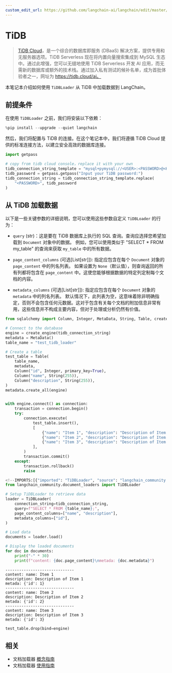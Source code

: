 ```yaml
---
custom_edit_url: https://github.com/langchain-ai/langchain/edit/master/docs/docs/integrations/document_loaders/tidb.ipynb
---
```

# TiDB

> [TiDB Cloud](https://tidbcloud.com/)，是一个综合的数据库即服务 (DBaaS) 解决方案，提供专用和无服务器选项。TiDB Serverless 现在将内置向量搜索集成到 MySQL 生态中。通过此增强，您可以无缝地使用 TiDB Serverless 开发 AI 应用，而无需新的数据库或额外的技术栈。通过加入私有测试的候补名单，成为首批体验者之一，网址为 https://tidb.cloud/ai。

本笔记本介绍如何使用 `TiDBLoader` 从 TiDB 中加载数据到 LangChain。

## 前提条件

在使用 `TiDBLoader` 之前，我们将安装以下依赖：


```python
%pip install --upgrade --quiet langchain
```

然后，我们将配置与 TiDB 的连接。在这个笔记本中，我们将遵循 TiDB Cloud 提供的标准连接方法，以建立安全高效的数据库连接。


```python
import getpass

# copy from tidb cloud console，replace it with your own
tidb_connection_string_template = "mysql+pymysql://<USER>:<PASSWORD>@<HOST>:4000/<DB>?ssl_ca=/etc/ssl/cert.pem&ssl_verify_cert=true&ssl_verify_identity=true"
tidb_password = getpass.getpass("Input your TiDB password:")
tidb_connection_string = tidb_connection_string_template.replace(
    "<PASSWORD>", tidb_password
)
```

## 从 TiDB 加载数据

以下是一些关键参数的详细说明，您可以使用这些参数自定义 `TiDBLoader` 的行为：

- `query` (str)：这是要在 TiDB 数据库上执行的 SQL 查询。查询应选择您希望加载到 `Document` 对象中的数据。
例如，您可以使用类似于 "SELECT * FROM my_table" 的查询来获取 `my_table` 中的所有数据。

- `page_content_columns` (可选[List[str]]): 指定应包含在每个 `Document` 对象的 `page_content` 中的列名列表。
如果设置为 `None`（默认值），则查询返回的所有列都将包含在 `page_content` 中。这使您能够根据数据的特定列定制每个文档的内容。

- `metadata_columns` (可选[List[str]]): 指定应包含在每个 `Document` 对象的 `metadata` 中的列名列表。
默认情况下，此列表为空，这意味着除非明确指定，否则不会包含任何元数据。这对于包含有关每个文档的附加信息非常有用，这些信息并不构成主要内容，但对于处理或分析仍然有价值。


```python
from sqlalchemy import Column, Integer, MetaData, String, Table, create_engine

# Connect to the database
engine = create_engine(tidb_connection_string)
metadata = MetaData()
table_name = "test_tidb_loader"

# Create a table
test_table = Table(
    table_name,
    metadata,
    Column("id", Integer, primary_key=True),
    Column("name", String(255)),
    Column("description", String(255)),
)
metadata.create_all(engine)


with engine.connect() as connection:
    transaction = connection.begin()
    try:
        connection.execute(
            test_table.insert(),
            [
                {"name": "Item 1", "description": "Description of Item 1"},
                {"name": "Item 2", "description": "Description of Item 2"},
                {"name": "Item 3", "description": "Description of Item 3"},
            ],
        )
        transaction.commit()
    except:
        transaction.rollback()
        raise
```


```python
<!--IMPORTS:[{"imported": "TiDBLoader", "source": "langchain_community.document_loaders", "docs": "https://python.langchain.com/api_reference/community/document_loaders/langchain_community.document_loaders.tidb.TiDBLoader.html", "title": "TiDB"}]-->
from langchain_community.document_loaders import TiDBLoader

# Setup TiDBLoader to retrieve data
loader = TiDBLoader(
    connection_string=tidb_connection_string,
    query=f"SELECT * FROM {table_name};",
    page_content_columns=["name", "description"],
    metadata_columns=["id"],
)

# Load data
documents = loader.load()

# Display the loaded documents
for doc in documents:
    print("-" * 30)
    print(f"content: {doc.page_content}\nmetada: {doc.metadata}")
```
```output
------------------------------
content: name: Item 1
description: Description of Item 1
metada: {'id': 1}
------------------------------
content: name: Item 2
description: Description of Item 2
metada: {'id': 2}
------------------------------
content: name: Item 3
description: Description of Item 3
metada: {'id': 3}
```

```python
test_table.drop(bind=engine)
```


## 相关

- 文档加载器 [概念指南](/docs/concepts/#document-loaders)
- 文档加载器 [使用指南](/docs/how_to/#document-loaders)
